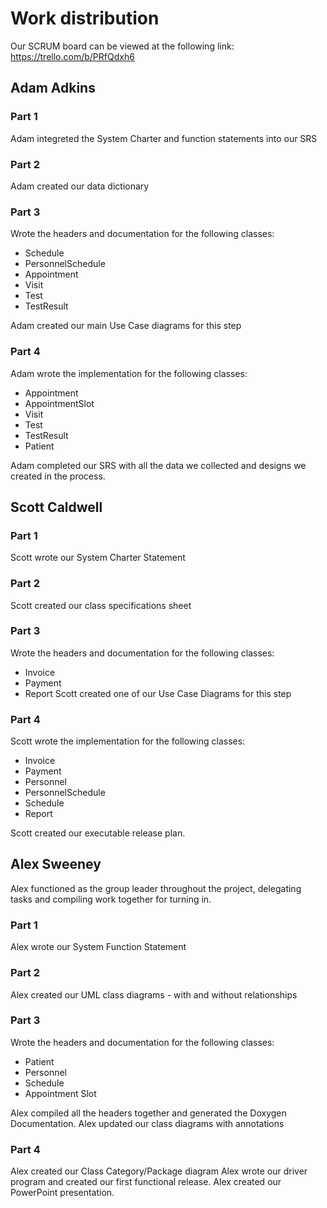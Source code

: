  # Work distribution
 Our SCRUM board can be viewed at the following link: https://trello.com/b/PRfQdxh6
 
## Adam Adkins
###  Part 1
Adam integreted the System Charter and function statements into our SRS
###  Part 2
Adam created our data dictionary
###  Part 3
Wrote the headers and documentation for the following classes:
- Schedule
- PersonnelSchedule
- Appointment
- Visit
- Test
- TestResult

Adam created our main Use Case diagrams for this step
###  Part 4
Adam wrote the implementation for the following classes:
 - Appointment
 - AppointmentSlot
 - Visit
 - Test
 - TestResult
 - Patient

Adam completed our SRS with all the data we collected and designs we created in the process.

## Scott Caldwell
###  Part 1
Scott wrote our System Charter Statement
###  Part 2
Scott created our class specifications sheet
###  Part 3
Wrote the headers and documentation for the following classes:
 - Invoice
 - Payment
 - Report
Scott created one of our Use Case Diagrams for this step
###  Part 4
Scott wrote the implementation for the following classes:
 - Invoice
 - Payment
 - Personnel
 - PersonnelSchedule
 - Schedule
 - Report

Scott created our executable release plan.
## Alex Sweeney
Alex functioned as the group leader throughout the project, delegating tasks and compiling work together for turning in.
###  Part 1
Alex wrote our System Function Statement
###  Part 2
Alex created our UML class diagrams - with and without relationships
###  Part 3
Wrote the headers and documentation for the following classes:
 - Patient
 - Personnel
 - Schedule
 - Appointment Slot

Alex compiled all the headers together and generated the Doxygen Documentation.
Alex updated our class diagrams with annotations
###  Part 4
Alex created our Class Category/Package diagram
Alex wrote our driver program and created our first functional release.
Alex created our PowerPoint presentation.